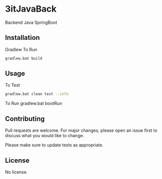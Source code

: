 # 3itJavaBack
Backend Java SpringBoot

## Installation

Gradlew
To Run
```bash
gradlew.bat build
```

## Usage
To Test
```bash
gradlew.bat clean test --info
```

To Run
gradlew.bat bootRun


## Contributing
Pull requests are welcome. For major changes, please open an issue first to discuss what you would like to change.

Please make sure to update tests as appropriate.

## License
No license.